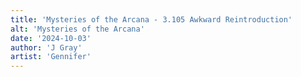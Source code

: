 ```yaml
---
title: 'Mysteries of the Arcana - 3.105 Awkward Reintroduction'
alt: 'Mysteries of the Arcana'
date: '2024-10-03'
author: 'J Gray'
artist: 'Gennifer'
---
```

